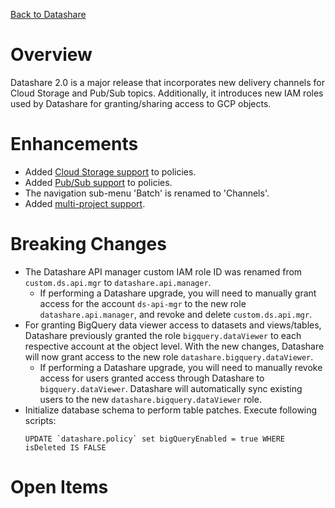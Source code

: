 [Back to Datashare](./README.md)

# Overview
Datashare 2.0 is a major release that incorporates new delivery channels for Cloud Storage and Pub/Sub topics. Additionally, it introduces new IAM roles used by Datashare for granting/sharing access to GCP objects.

# Enhancements
- Added [Cloud Storage support](https://github.com/GoogleCloudPlatform/datashare-toolkit/issues/504) to policies.
- Added [Pub/Sub support](https://github.com/GoogleCloudPlatform/datashare-toolkit/issues/524) to policies.
- The navigation sub-menu 'Batch' is renamed to 'Channels'.
- Added [multi-project support](./MULTI_PROJECT_SUPPORT.md).

# Breaking Changes
- The Datashare API manager custom IAM role ID was renamed from `custom.ds.api.mgr` to `datashare.api.manager`.
    - If performing a Datashare upgrade, you will need to manually grant access for the account `ds-api-mgr` to the new role `datashare.api.manager`, and revoke and delete `custom.ds.api.mgr`.
- For granting BigQuery data viewer access to datasets and views/tables, Datashare previously granted the role `bigquery.dataViewer` to each respective account at the object level. With the new changes, Datashare will now grant access to the new role `datashare.bigquery.dataViewer`.
    - If performing a Datashare upgrade, you will need to manually revoke access for users granted access through Datashare to `bigquery.dataViewer`. Datashare will automatically sync existing users to the new `datashare.bigquery.dataViewer` role.
- Initialize database schema to perform table patches. Execute following scripts:
    ```
    UPDATE `datashare.policy` set bigQueryEnabled = true WHERE isDeleted IS FALSE
    ```

# Open Items

